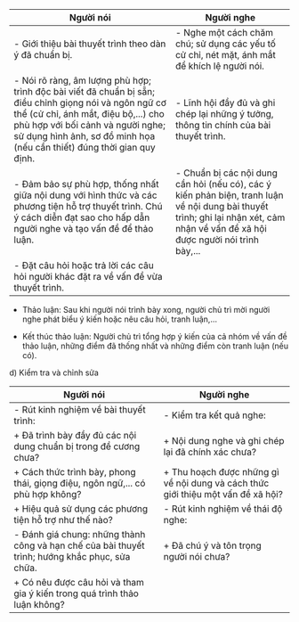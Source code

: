 Người nói | Người nghe
--- | ---
- Giới thiệu bài thuyết trình theo dàn ý đã chuẩn bị. | - Nghe một cách chăm chú; sử dụng các yếu tố cử chỉ, nét mặt, ánh mắt để khích lệ người nói.
- Nói rõ ràng, âm lượng phù hợp; trình độc bài viết đã chuẩn bị sẵn; điều chỉnh giọng nói và ngôn ngữ cơ thể (cử chỉ, ánh mắt, điệu bộ,...) cho phù hợp với bối cảnh và người nghe; sử dụng hình ảnh, sơ đồ minh họa (nếu cần thiết) đúng thời gian quy định. | - Lĩnh hội đầy đủ và ghi chép lại những ý tưởng, thông tin chính của bài thuyết trình.
- Đảm bảo sự phù hợp, thống nhất giữa nội dung với hình thức và các phương tiện hỗ trợ thuyết trình. Chú ý cách diễn đạt sao cho hấp dẫn người nghe và tạo vấn đề để thảo luận. | - Chuẩn bị các nội dung cần hỏi (nếu có), các ý kiến phản biện, tranh luận về nội dung bài thuyết trình; ghi lại nhận xét, cảm nhận về vấn đề xã hội được người nói trình bày,...
- Đặt câu hỏi hoặc trả lời các câu hỏi người khác đặt ra về vấn đề vừa thuyết trình. |

- Thảo luận: Sau khi người nói trình bày xong, người chủ trì mời người nghe phát biểu ý kiến hoặc nêu câu hỏi, tranh luận,...

- Kết thúc thảo luận: Người chủ trì tổng hợp ý kiến của cả nhóm về vấn đề thảo luận, những điểm đã thống nhất và những điểm còn tranh luận (nếu có).

d) Kiểm tra và chỉnh sửa

Người nói | Người nghe
--- | ---
- Rút kinh nghiệm về bài thuyết trình: | - Kiểm tra kết quả nghe:
+ Đã trình bày đầy đủ các nội dung chuẩn bị trong đề cương chưa? | + Nội dung nghe và ghi chép lại đã chính xác chưa?
+ Cách thức trình bày, phong thái, giọng điệu, ngôn ngữ,... có phù hợp không? | + Thu hoạch được những gì về nội dung và cách thức giới thiệu một vấn đề xã hội?
+ Hiệu quả sử dụng các phương tiện hỗ trợ như thế nào? | - Rút kinh nghiệm về thái độ nghe:
- Đánh giá chung: những thành công và hạn chế của bài thuyết trình; hướng khắc phục, sửa chữa. | + Đã chú ý và tôn trọng người nói chưa?
 | + Có nêu được câu hỏi và tham gia ý kiến trong quá trình thảo luận không?